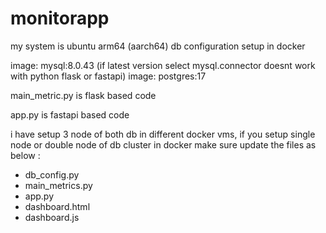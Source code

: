 # monitorapp

my system is ubuntu arm64 (aarch64)
db  configuration setup in docker 

image: mysql:8.0.43 (if latest version select mysql.connector doesnt work with python flask or fastapi)
image: postgres:17

main_metric.py is flask based code

app.py is fastapi based code

 i have setup 3 node of both db in different docker vms, if you setup single node or double node of db cluster in docker make sure update the files as below :
 * db_config.py
 * main_metrics.py
 * app.py 
 * dashboard.html
 * dashboard.js
 
